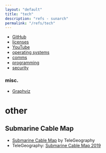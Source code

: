 ```yaml
---
layout: "default"
title: "tech"
description: "refs - sunarch"
permalink: "/refs/tech"
---
```


- [GitHub](github/github.md)
- [licenses](licenses.md)
- [YouTube](youtube.md)
- [operating systems](op-sys/op-sys.md)
- [comms](comms/comms.md)
- [programming](programming/programming.md)
- [security](security.md)

### misc.

- [Graphviz](graphviz.md)

# other

## Submarine Cable Map

- [Submarine Cable Map](https://www.submarinecablemap.com/) by TeleGeography
- TeleGeography: [Submarine Cable Map 2019](https://submarine-cable-map-2019.telegeography.com/)
